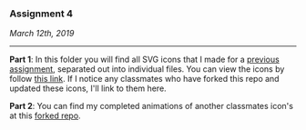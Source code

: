 ### Assignment 4

*March 12th, 2019*

---
**Part 1**: In this folder you will find all SVG icons that I made for a [previous assignment](https://github.com/erinachavez/dow_spring2019/tree/master/2_svg), separated out into individual files. You can view the icons by follow [this link](http://i6.cims.nyu.edu/~ec2937/380/2_svg/index.html). If I notice any classmates who have forked this repo and updated these icons, I'll link to them here.

**Part 2**: You can find my completed animations of another classmates icon's at this [forked repo](https://github.com/erinachavez/Drawing-on-the-Web).
